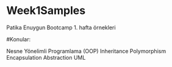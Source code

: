# Week1Samples

Patika Enuygun Bootcamp 1. hafta örnekleri

#Konular:

Nesne Yönelimli Programlama (OOP) 
Inheritance 
Polymorphism 
Encapsulation 
Abstraction
UML
